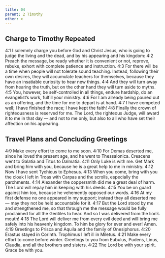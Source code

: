```yaml
---
title: 04
parent: 2 Timothy
other: x
---
```

## Charge to Timothy Repeated

<a name="4:1">4:1</a> I solemnly charge you before God and Christ Jesus, who is going to judge the living and the dead, and by his appearing and his kingdom: <a name="4:2">4:2</a> Preach the message, be ready whether it is convenient or not, reprove, rebuke, exhort with complete patience and instruction. <a name="4:3">4:3</a> For there will be a time when people will not tolerate sound teaching. Instead, following their own desires, they will accumulate teachers for themselves, because they have an insatiable curiosity to hear new things. <a name="4:4">4:4</a> And they will turn away from hearing the truth, but on the other hand they will turn aside to myths. <a name="4:5">4:5</a> You, however, be self-controlled in all things, endure hardship, do an evangelist’s work, fulfill your ministry. <a name="4:6">4:6</a> For I am already being poured out as an offering, and the time for me to depart is at hand. <a name="4:7">4:7</a> I have competed well; I have finished the race; I have kept the faith! <a name="4:8">4:8</a> Finally the crown of righteousness is reserved for me. The Lord, the righteous Judge, will award it to me in that day — and not to me only, but also to all who have set their affection on his appearing.

## Travel Plans and Concluding Greetings

<a name="4:9">4:9</a> Make every effort to come to me soon. <a name="4:10">4:10</a> For Demas deserted me, since he loved the present age, and he went to Thessalonica. Crescens went to Galatia and Titus to Dalmatia. <a name="4:11">4:11</a> Only Luke is with me. Get Mark and bring him with you, because he is a great help to me in ministry. <a name="4:12">4:12</a> Now I have sent Tychicus to Ephesus. <a name="4:13">4:13</a> When you come, bring with you the cloak I left in Troas with Carpas and the scrolls, especially the parchments. <a name="4:14">4:14</a> Alexander the coppersmith did me a great deal of harm. The Lord will repay him in keeping with his deeds. <a name="4:15">4:15</a> You be on guard against him too, because he vehemently opposed our words. <a name="4:16">4:16</a> At my first defense no one appeared in my support; instead they all deserted me — may they not be held accountable for it. <a name="4:17">4:17</a> But the Lord stood by me and strengthened me, so that through me the message would be fully proclaimed for all the Gentiles to hear. And so I was delivered from the lion’s mouth! <a name="4:18">4:18</a> The Lord will deliver me from every evil deed and will bring me safely into his heavenly kingdom. To him be glory for ever and ever! Amen. <a name="4:19">4:19</a> Greetings to Prisca and Aquila and the family of Onesiphorus. <a name="4:20">4:20</a> Erastus stayed in Corinth. Trophimus I left ill in Miletus. <a name="4:21">4:21</a> Make every effort to come before winter. Greetings to you from Eubulus, Pudens, Linus, Claudia, and all the brothers and sisters. <a name="4:22">4:22</a> The Lord be with your spirit. Grace be with you.
